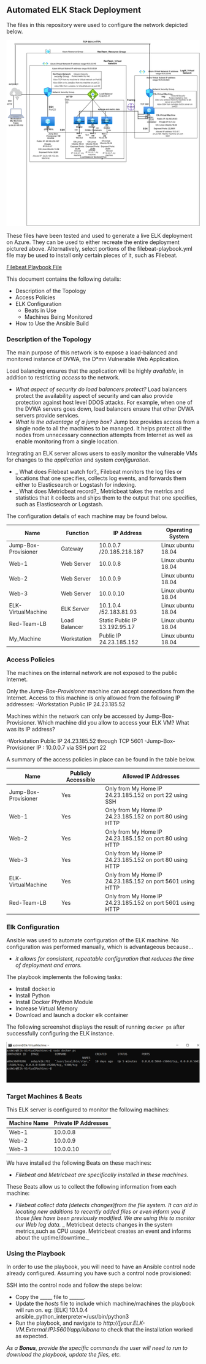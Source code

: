 
## Automated ELK Stack Deployment

The files in this repository were used to configure the network depicted below.

![Diagram/Project1_Network_Diagram.png](Diagram/Project1_Network_Diagram.png)

These files have been tested and used to generate a live ELK deployment on Azure. They can be used to either recreate the entire deployment pictured above. Alternatively, select portions of the filebeat-playbook.yml file may be used to install only certain pieces of it, such as Filebeat.

  [Filebeat Playbook File](Ansible/filebeat-playbook.yml)


This document contains the following details:
- Description of the Topology
- Access Policies
- ELK Configuration
  - Beats in Use
  - Machines Being Monitored
- How to Use the Ansible Build


### Description of the Topology

The main purpose of this network is to expose a load-balanced and monitored instance of DVWA, the D*mn Vulnerable Web Application.

Load balancing ensures that the application will be highly _available_, in addition to restricting _access_ to the network.
- _What aspect of security do load balancers protect?_
Load balancers protect the availability aspect of security and can also provide protection against host level DDOS attacks. For example, when one of the DVWA servers goes down, load balancers ensure that other DVWA servers provide services.
- _What is the advantage of a jump box?_
Jump box provides access from a single node to all the machines to be managed. It helps protect all the nodes from unnecessary connection attempts from Internet as well as enable monitoring from a single location. 
 

Integrating an ELK server allows users to easily monitor the vulnerable VMs for changes to the _application_ and system _configuration_.
- _ What does Filebeat watch for?_
Filebeat monitors the log files or locations that one specifies, collects log events, and forwards them either to Elasticsearch or Logstash for indexing.
- _ What does Metricbeat record?_
Metricbeat takes the metrics and statistics that it collects and ships them to the output that one specifies, such as Elasticsearch or Logstash.

The configuration details of each machine may be found below.

|     Name                    |     Function          |     IP Address                       |     Operating System      |
|-----------------------------|-----------------------|--------------------------------------|---------------------------|
|     Jump-Box-Provisioner    |     Gateway           |     10.0.0.7 /20.185.218.187         |     Linux ubuntu 18.04    |
|     Web-1                   |     Web Server        |     10.0.0.8                         |     Linux ubuntu 18.04    |
|     Web-2                   |     Web Server        |     10.0.0.9                         |     Linux ubuntu 18.04    |
|     Web-3                   |     Web Server        |     10.0.0.10                        |     Linux ubuntu 18.04    |
|     ELK-VirtualMachine      |     ELK Server        |     10.1.0.4 /52.183.81.93           |     Linux ubuntu 18.04    |
|     Red-Team-LB             |     Load Balancer     |     Static Public IP 13.192.95.17    |     Linux ubuntu 18.04    |
|     My_Machine              |     Workstation       |     Public IP 24.23.185.152          |     Linux ubuntu 18.04    |


### Access Policies

The machines on the internal network are not exposed to the public Internet. 

Only the _Jump-Box-Provisioner_ machine can accept connections from the Internet. Access to this machine is only allowed from the following IP addresses:
-Workstation Public IP 24.23.185.52
  
Machines within the network can only be accessed by Jump-Box-Provisioner.
Which machine did you allow to access your ELK VM? What was its IP address?

-Workstation Public IP 24.23.185.52 through TCP 5601
-Jump-Box-Provisioner IP : 10.0.0.7 via SSH port 22

A summary of the access policies in place can be found in the table below.

|     Name                    |     Publicly Accessible    |     Allowed IP Addresses                                          |
|-----------------------------|----------------------------|-------------------------------------------------------------------|
|     Jump-Box-Provisioner    |     Yes                    |     Only from My Home IP 24.23.185.152 on port 22 using SSH       |
|     Web-1                   |     Yes                    |     Only from My Home IP 24.23.185.152 on port 80 using HTTP      |
|     Web-2                   |     Yes                    |     Only from My Home IP 24.23.185.152 on port 80 using HTTP      |
|     Web-3                   |     Yes                    |     Only from My Home IP 24.23.185.152 on port 80 using HTTP      |
|     ELK-VirtualMachine      |     Yes                    |     Only from My Home IP 24.23.185.152 on port 5601 using HTTP    |
|     Red-Team-LB             |     Yes                    |     Only from My Home IP 24.23.185.152 on port 5601 using HTTP    |


### Elk Configuration

Ansible was used to automate configuration of the ELK machine. No configuration was performed manually, which is advantageous because...
- _it allows for consistent, repeatable configuration that reduces the time of deployment and errors._

The playbook implements the following tasks:

- Install docker.io
- Install Python
- Install Docker Phython Module
- Increase Virtual Memory
- Download and launch a docker elk container 

The following screenshot displays the result of running `docker ps` after successfully configuring the ELK instance.

![Images/Elk-container.png](Images/Elk-container.png)

### Target Machines & Beats
This ELK server is configured to monitor the following machines:

|     Machine Name    |     Private IP Addresses    |
|---------------------|-----------------------------|
|     Web-1           |     10.0.0.8                |
|     Web-2           |     10.0.0.9                |
|     Web-3           |     10.0.0.10               |
 

We have installed the following Beats on these machines:
- _Filebeat and Metricbeat are specifically installed in these machines._

These Beats allow us to collect the following information from each machine:
- _Filebeat collect data (detects changes)from the file system. It can aid in locating new additions to recently added files or even inform you if those files have been previously modified. We are using this to monitor our Web log data._
 _ Metricbeat detects changes in the system metrics,such as CPU usage. Metricbeat creates an event and informs about the uptime/downtime._ 
 
### Using the Playbook
In order to use the playbook, you will need to have an Ansible control node already configured. Assuming you have such a control node provisioned: 

SSH into the control node and follow the steps below:
- Copy the _____ file to ______.
- Update the _hosts_ file to include which machine/machines the playbook will run on. eg: [ELK] 10.1.0.4 ansible_python_interpreter=/usr/bin/python3
- Run the playbook, and navigate to _http://[your.ELK-VM.External.IP]:5601/app/kibana_ to check that the installation worked as expected.

_As a **Bonus**, provide the specific commands the user will need to run to download the playbook, update the files, etc._

